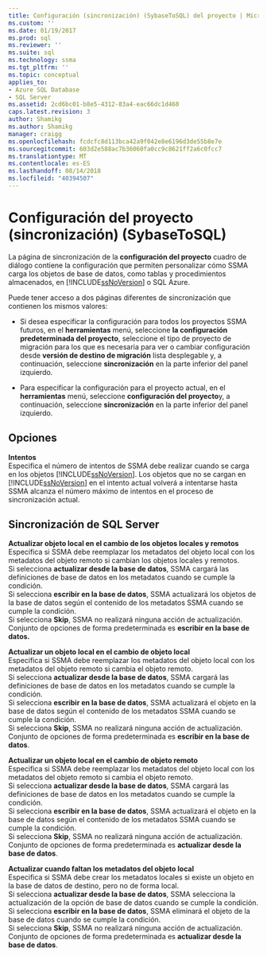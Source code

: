 ```yaml
---
title: Configuración (sincronización) (SybaseToSQL) del proyecto | Microsoft Docs
ms.custom: ''
ms.date: 01/19/2017
ms.prod: sql
ms.reviewer: ''
ms.suite: sql
ms.technology: ssma
ms.tgt_pltfrm: ''
ms.topic: conceptual
applies_to:
- Azure SQL Database
- SQL Server
ms.assetid: 2cd6bc01-b8e5-4312-83a4-eac66dc1d460
caps.latest.revision: 3
author: Shamikg
ms.author: Shamikg
manager: craigg
ms.openlocfilehash: fcdcfc8d113bca42a9f042e8e6196d3de55b8e7e
ms.sourcegitcommit: 603d2e588ac7b36060fa0cc9c8621ff2a6c0fcc7
ms.translationtype: MT
ms.contentlocale: es-ES
ms.lasthandoff: 08/14/2018
ms.locfileid: "40394507"
---
```

# <a name="project-settings-synchronization-sybasetosql"></a>Configuración del proyecto (sincronización) (SybaseToSQL)
La página de sincronización de la **configuración del proyecto** cuadro de diálogo contiene la configuración que permiten personalizar cómo SSMA carga los objetos de base de datos, como tablas y procedimientos almacenados, en [!INCLUDE[ssNoVersion](../../includes/ssnoversion-md.md)] o SQL Azure.  
  
Puede tener acceso a dos páginas diferentes de sincronización que contienen los mismos valores:  
  
-   Si desea especificar la configuración para todos los proyectos SSMA futuros, en el **herramientas** menú, seleccione **la configuración predeterminada del proyecto**, seleccione el tipo de proyecto de migración para los que es necesaria para ver o cambiar configuración desde **versión de destino de migración** lista desplegable y, a continuación, seleccione **sincronización** en la parte inferior del panel izquierdo.  
  
-   Para especificar la configuración para el proyecto actual, en el **herramientas** menú, seleccione **configuración del proyecto**y, a continuación, seleccione **sincronización** en la parte inferior del panel izquierdo.  
  
## <a name="options"></a>Opciones  
**Intentos**  
Especifica el número de intentos de SSMA debe realizar cuando se carga en los objetos [!INCLUDE[ssNoVersion](../../includes/ssnoversion-md.md)]. Los objetos que no se cargan en [!INCLUDE[ssNoVersion](../../includes/ssnoversion-md.md)] en el intento actual volverá a intentarse hasta SSMA alcanza el número máximo de intentos en el proceso de sincronización actual.  
  
## <a name="synchronization-for-sql-server"></a>Sincronización de SQL Server  
**Actualizar objeto local en el cambio de los objetos locales y remotos**  
Especifica si SSMA debe reemplazar los metadatos del objeto local con los metadatos del objeto remoto si cambian los objetos locales y remotos.  
Si selecciona **actualizar desde la base de datos**, SSMA cargará las definiciones de base de datos en los metadatos cuando se cumple la condición.  
Si selecciona **escribir en la base de datos**, SSMA actualizará los objetos de la base de datos según el contenido de los metadatos SSMA cuando se cumple la condición.  
Si selecciona **Skip**, SSMA no realizará ninguna acción de actualización.   
Conjunto de opciones de forma predeterminada es **escribir en la base de datos.**  
  
**Actualizar un objeto local en el cambio de objeto local**  
Especifica si SSMA debe reemplazar los metadatos del objeto local con los metadatos del objeto remoto si cambia el objeto remoto.  
Si selecciona **actualizar desde la base de datos**, SSMA cargará las definiciones de base de datos en los metadatos cuando se cumple la condición.  
Si selecciona **escribir en la base de datos**, SSMA actualizará el objeto en la base de datos según el contenido de los metadatos SSMA cuando se cumple la condición.  
Si selecciona **Skip**, SSMA no realizará ninguna acción de actualización.   
Conjunto de opciones de forma predeterminada es **escribir en la base de datos**.  
  
**Actualizar un objeto local en el cambio de objeto remoto**  
Especifica si SSMA debe reemplazar los metadatos del objeto local con los metadatos del objeto remoto si cambia el objeto remoto.  
Si selecciona **actualizar desde la base de datos**, SSMA cargará las definiciones de base de datos en los metadatos cuando se cumple la condición.  
Si selecciona **escribir en la base de datos**, SSMA actualizará el objeto en la base de datos según el contenido de los metadatos SSMA cuando se cumple la condición.  
Si selecciona **Skip**, SSMA no realizará ninguna acción de actualización.   
Conjunto de opciones de forma predeterminada es **actualizar desde la base de datos**.  
  
**Actualizar cuando faltan los metadatos del objeto local**  
Especifica si SSMA debe crear los metadatos locales si existe un objeto en la base de datos de destino, pero no de forma local.  
Si selecciona **actualizar desde la base de datos**, SSMA selecciona la actualización de la opción de base de datos cuando se cumple la condición.  
Si selecciona **escribir en la base de datos**, SSMA eliminará el objeto de la base de datos cuando se cumple la condición.  
Si selecciona **Skip**, SSMA no realizará ninguna acción de actualización.   
Conjunto de opciones de forma predeterminada es **actualizar desde la base de datos**.  
  
